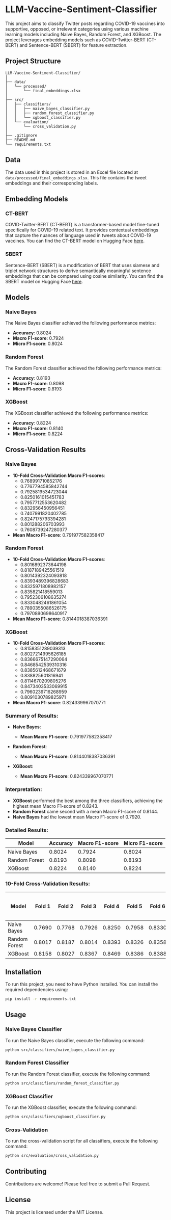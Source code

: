 
# LLM-Vaccine-Sentiment-Classifier

This project aims to classify Twitter posts regarding COVID-19 vaccines into supportive, opposed, or irrelevant categories using various machine learning models including Naive Bayes, Random Forest, and XGBoost. The project leverages embedding models such as COVID-Twitter-BERT (CT-BERT) and Sentence-BERT (SBERT) for feature extraction.

## Project Structure

```
LLM-Vaccine-Sentiment-Classifier/
│
├── data/
│   └── processed/
│       └── final_embeddings.xlsx
│
├── src/
│   ├── classifiers/
│   │   ├── naive_bayes_classifier.py
│   │   ├── random_forest_classifier.py
│   │   └── xgboost_classifier.py
│   └── evaluation/
│       └── cross_validation.py
│
├── .gitignore
├── README.md
└── requirements.txt
```

## Data

The data used in this project is stored in an Excel file located at `data/processed/final_embeddings.xlsx`. This file contains the tweet embeddings and their corresponding labels.

## Embedding Models

### CT-BERT

COVID-Twitter-BERT (CT-BERT) is a transformer-based model fine-tuned specifically for COVID-19 related text. It provides contextual embeddings that capture the nuances of language used in tweets about COVID-19 vaccines. You can find the CT-BERT model on Hugging Face [here](https://huggingface.co/digitalepidemiologylab/covid-twitter-bert).

### SBERT

Sentence-BERT (SBERT) is a modification of BERT that uses siamese and triplet network structures to derive semantically meaningful sentence embeddings that can be compared using cosine similarity. You can find the SBERT model on Hugging Face [here](https://huggingface.co/sentence-transformers/stsb-roberta-large).

## Models

### Naive Bayes

The Naive Bayes classifier achieved the following performance metrics:

- **Accuracy**: 0.8024
- **Macro F1-score**: 0.7924
- **Micro F1-score**: 0.8024

### Random Forest

The Random Forest classifier achieved the following performance metrics:

- **Accuracy**: 0.8193
- **Macro F1-score**: 0.8098
- **Micro F1-score**: 0.8193

### XGBoost

The XGBoost classifier achieved the following performance metrics:

- **Accuracy**: 0.8224
- **Macro F1-score**: 0.8140
- **Micro F1-score**: 0.8224

## Cross-Validation Results

### Naive Bayes

- **10-Fold Cross-Validation Macro F1-scores**: 
  - 0.768991710852176
  - 0.7767794585842744
  - 0.7925819534723044
  - 0.8250161015451783
  - 0.7957712553620482
  - 0.832956450956451
  - 0.7407991820402785
  - 0.8247175793394281
  - 0.801288206703993
  - 0.7608739247280377
- **Mean Macro F1-score**: 0.791977582358417

### Random Forest

- **10-Fold Cross-Validation Macro F1-scores**: 
  - 0.8016892373644198
  - 0.8187189425561519
  - 0.8014392324093818
  - 0.8393489396828683
  - 0.8325971808982157
  - 0.835821418559013
  - 0.7952306108635274
  - 0.8330482461861054
  - 0.7890355086526175
  - 0.7970890698640917
- **Mean Macro F1-score**: 0.8144018387036391

### XGBoost

- **10-Fold Cross-Validation Macro F1-scores**: 
  - 0.8158351289039313
  - 0.8027214995626185
  - 0.8366675147290064
  - 0.8468542539310316
  - 0.8385612468671679
  - 0.838825601816941
  - 0.8114670209805276
  - 0.8473403533069915
  - 0.7960239716268959
  - 0.8091030789825971
- **Mean Macro F1-score**: 0.824339967070771

### Summary of Results:
- **Naive Bayes**:
  - **Mean Macro F1-score**: 0.791977582358417

- **Random Forest**:
  - **Mean Macro F1-score**: 0.8144018387036391

- **XGBoost**:
  - **Mean Macro F1-score**: 0.824339967070771

### Interpretation:
- **XGBoost** performed the best among the three classifiers, achieving the highest mean Macro F1-score of 0.8243.
- **Random Forest** came second with a mean Macro F1-score of 0.8144.
- **Naive Bayes** had the lowest mean Macro F1-score of 0.7920.

### Detailed Results:
| Model       | Accuracy | Macro F1-score | Micro F1-score |
|-------------|----------|----------------|----------------|
| Naive Bayes | 0.8024   | 0.7924         | 0.8024         |
| Random Forest | 0.8193 | 0.8098         | 0.8193         |
| XGBoost     | 0.8224   | 0.8140         | 0.8224         |

### 10-Fold Cross-Validation Results:
| Model       | Fold 1 | Fold 2 | Fold 3 | Fold 4 | Fold 5 | Fold 6 | Fold 7 | Fold 8 | Fold 9 | Fold 10 | Mean Macro F1-score |
|-------------|--------|--------|--------|--------|--------|--------|--------|--------|--------|---------|---------------------|
| Naive Bayes | 0.7690 | 0.7768 | 0.7926 | 0.8250 | 0.7958 | 0.8330 | 0.7408 | 0.8247 | 0.8013 | 0.7609  | 0.7920              |
| Random Forest | 0.8017 | 0.8187 | 0.8014 | 0.8393 | 0.8326 | 0.8358 | 0.7952 | 0.8330 | 0.7890 | 0.7971  | 0.8144              |
| XGBoost     | 0.8158 | 0.8027 | 0.8367 | 0.8469 | 0.8386 | 0.8388 | 0.8115 | 0.8473 | 0.7960 | 0.8091  | 0.8243              |

## Installation

To run this project, you need to have Python installed. You can install the required dependencies using:

```bash
pip install -r requirements.txt
```

## Usage

### Naive Bayes Classifier

To run the Naive Bayes classifier, execute the following command:

```bash
python src/classifiers/naive_bayes_classifier.py
```

### Random Forest Classifier

To run the Random Forest classifier, execute the following command:

```bash
python src/classifiers/random_forest_classifier.py
```

### XGBoost Classifier

To run the XGBoost classifier, execute the following command:

```bash
python src/classifiers/xgboost_classifier.py
```

### Cross-Validation

To run the cross-validation script for all classifiers, execute the following command:

```bash
python src/evaluation/cross_validation.py
```

## Contributing

Contributions are welcome! Please feel free to submit a Pull Request.

## License

This project is licensed under the MIT License.
